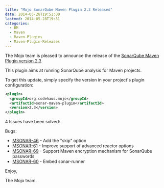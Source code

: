 ```yaml
---
title: "Mojo SonarQube Maven Plugin 2.3 Released"
date: 2014-05-28T19:51:00
lastmod: 2014-05-28T19:51
categories:
  - BM
  - Maven
  - Maven-Plugins
  - Maven-Plugin-Releases
---
```

The Mojo team is pleased to announce the release of the 
[SonarQube Maven Plugin version 2.3](http://mojo.codehaus.org/sonar-maven-plugin/).

This plugin aims at running SonarQube analysis for Maven projects.


To get this update, simply specify the version in your project's plugin configuration:

```xml
<plugin>
  <groupId>org.codehaus.mojo</groupId>
  <artifactId>sonar-maven-plugin</artifactId>
  <version>2.3</version>
</plugin>
```
<!-- more -->

4 Issues have been solved:

Bugs:

* [MSONAR-46](https://issues.apache.org/jira/browse/MSONAR-46) - Add the "skip" option
* [MSONAR-61](https://issues.apache.org/jira/browse/MSONAR-61) - Improve support of advanced reactor options
* [MSONAR-69](https://issues.apache.org/jira/browse/MSONAR-69) - Support Maven encryption mechanism for SonarQube passwords
* [MSONAR-60](https://issues.apache.org/jira/browse/MSONAR-60) - Embed sonar-runner

Enjoy,

The Mojo team.
